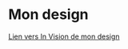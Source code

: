 # Mon design

[Lien vers In Vision de mon design](https://projects.invisionapp.com/d/main#/console/10989944/232657292/preview)
